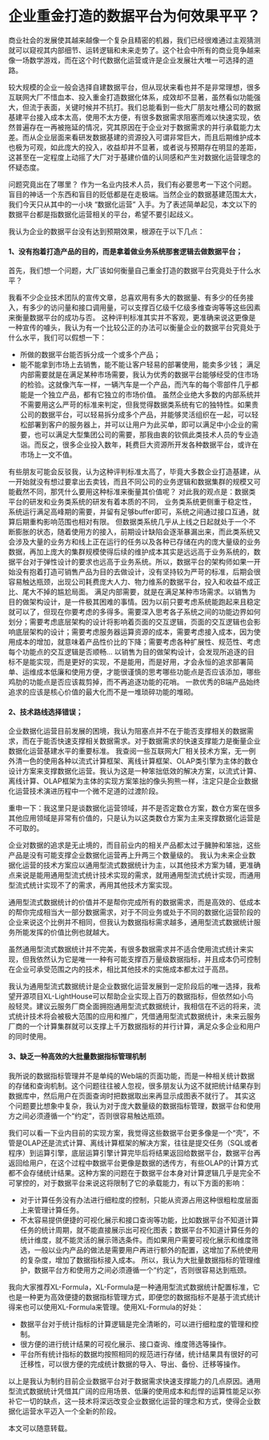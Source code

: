 # 企业重金打造的数据平台为何效果平平？

商业社会的发展使其越来越像一个复杂且精密的机器，我们已经很难通过主观猜测就可以窥视其内部细节、运转逻辑和未来走势了。这个社会中所有的商业竞争越来像一场数学游戏，而在这个时代数据化运营或许是企业发展壮大唯一可选择的道路。

较大规模的企业一般会选择自建数据平台，但从现状来看也并不是非常理想，很多互联网大厂不惜血本、投入重金打造数据化体系，成效却不显著，虽然看似功能强大，但流于表面，关键时候并不抗打。我们总能看到一些大厂朋友吐槽公司的数据基建平台接入成本太高，使用不太方便，有很多数据需求阻塞而难以快速实现，依然普遍存在一再被拖延的情况，究其原因在于企业对于数据需求的并行承载能力太差。而从企业层面来看研发数据基建的资源投入可谓非常巨大，而且后期维护成本也极为可观，如此庞大的投入，收益却并不显著，或者说与预期存在明显的差距，这甚至在一定程度上动摇了大厂对于基建价值的认同感和产生对数据化运营理念的怀疑态度。

问题究竟出在了哪里？ 作为一名业内技术人员，我们有必要思考一下这个问题。盲目的神话一个东西和盲目的贬低都是在走极端。当然企业的数据基建范围太大，我们今天只从其中的一小块 “数据化运营” 入手。为了表述简单起见，本文以下的数据平台都是指数据化运营相关的平台，希望不要引起歧义。

我认为企业的数据平台没有达到预期效果，根源在于以下几点：

#### 1、没有抱着打造产品的目的，而是拿着做业务系统那套逻辑去做数据平台；

首先，我们想一个问题，大厂该如何衡量自己重金打造的数据平台究竟处于什么水平？

我看不少企业技术团队的宣传文章，总喜欢用有多大的数据量、有多少的任务接入，有多少的访问量和接口调用量，可以支撑百亿级千亿级多维查询等等这些因素来衡量数据平台的成功与否。
这种评判标准其实并不客观，更准确来说这更像是一种宣传的噱头，我认为有一个比较公正的办法可以衡量企业的数据平台究竟处于什么水平，我们可以假想一下：
- 所做的数据平台能否拆分成一个或多个产品；
- 能不能拿到市场上去销售，能不能让客户轻易的部署使用，能卖多少钱；
  满足内部需要就是在满足某种市场需要，我认为优秀的数据平台能够经受的住市场的检验。这就像汽车一样，一辆汽车是一个产品，而汽车的每个零部件几乎都能是一个独立产品，都有它独立的市场价值。
  虽然企业绝大多数的内部系统并不需要用这么严苛的标准来判定，但我觉得数据类系统有它的独特性。如果贵公司的数据平台，可以轻易拆分成多个产品，并能够灵活组织在一起，可以轻松部署到客户的服务器上，并可以让用户为此买单，即可以满足中小企业的需要，也可以满足大型集团公司的需要，那我由衷的钦佩此类技术人员的专业造诣。而反之，很多企业投入数年，耗费巨大资源所开发各种数据平台，或许在市场上一文不值。

有些朋友可能会反驳我，认为这种评判标准太高了，毕竟大多数企业打造基建，从一开始就没有想过要拿出去卖钱，而且不同公司的业务逻辑和数据集群的规模又可能截然不同，那凭什么要用这种标准来衡量其价值呢？
对此我的观点是：数据类平台的研发和业务类系统的研发有着本质的不同，
业务类系统更侧重于稳定性，系统运行满足高峰期的需要，并留有足够buffer即可，系统之间通过接口互通，就算后期重构影响范围也相对有限。
但数据类系统几乎从上线之日起就处于一个不断膨胀的状态，随着使用方的接入，前期设计缺陷会逐渐暴漏出来，而此类系统又会涉及大量的业务方和线上正在运行的任务以及各种已存储在内的庞大量级的业务数据，再加上庞大的集群规模使得后续的维护成本其实是远远高于业务系统的，数据平台对于弹性设计的要求也远高于业务系统。所以，数据平台的架构师如果一开始没有抱着打造可销售产品为目的去做设计，没有坚持较为严苛的标准，后期会很容易触达瓶颈，出现公司耗费庞大人力、物力维系的数据平台，投入和收益不成正比、尾大不掉的尴尬局面。
满足内部需要，就是在满足某种市场需求。以销售为目的做架构设计，是一件极其困难的事情。因为以前只要考虑系统能跑起来且稳定就可以了，但现在你要考虑的多得多。需要深入思考各子系统之间的功能边界如何划分；需要考虑底层架构的设计将影响着页面的交互逻辑，页面的交互逻辑也会影响底层架构的设计；需要考虑服务器运算资源的成本，需要考虑接入成本，因为使用成本的增加，就意味着产品性价比的下降；需要考虑各种扩展性、规范性、考虑每个功能点的交互逻辑是否顺畅...
以销售为目的做架构设计，会发现所追逐的目标不是能实现，而是更好的实现，不是能用，而是好用，才会永恒的追求部署简单、运维成本低廉和使用方便，才能很谨慎的思考哪些功能点是否应该添加，哪些鸡肋的功能点是否应该裁剪掉，而不再追逐功能的花哨。
一款优秀的B端产品始终追求的应该是核心价值的最大化而不是一堆琐碎功能的堆砌。

#### 2、技术路线选择错误；

企业数据化运营目前发展的困境，我认为阻塞点并不在于能否支撑相关的数据需求，而在于能否快速支撑相关数据需求。对于数据需求的快速支撑能力是衡量企业数据化运营基建水平的重要标准。
我查阅一些互联网大厂相关技术方案，无一例外清一色的使用各种以流式计算框架、离线计算框架、OLAP类引擎为主体的数仓设计方案来支撑数据化运营。我认为这是一种笨拙低效的解决方案，以流式计算、离线计算、OLAP框架为主体的实现方案笨拙的像头狗熊一样，注定只是企业数据化运营技术演进历程中一个微不足道的过渡阶段。

重申一下：我这里只是谈数据化运营领域，并不是否定数仓方案，数仓方案在很多其他应用领域是非常有价值的，只是认为以这类数仓方案为主来支撑数据化运营是不可取的。

企业对数据的追求是无止境的，而目前业内的相关产品都太过于臃肿和笨拙，这些产品是没有可能支撑企业数据化运营再上升两三个数量级的。
我认为未来企业数据化运营的技术方案应以通用型流式数据统计为主，以其他技术方案为辅，更准确点来说是能用通用型流式统计技术实现的需求，就用通用型流式统计实现，而通用型流式统计实现不了的需求，再用其他技术方案实现。

通用型流式数据统计的价值并不是帮你完成所有的数据需求，而是高效的、低成本的帮你完成相当大一部分数据需求，对于不同业务或处于不同的数据化运营阶段的企业来说这个比例并不相同，但我认为数据指标需求越多，通用型流式数据统计服务所能发挥的价值比例也就越大。

虽然通用型流式数据统计并不完美，有很多数据需求并不适合使用流式统计来实现，但我依然认为它是唯一一种有可能支撑百万量级数据指标，并且成本仍可控制在企业可承受范围之内的技术，相比其他技术的实施成本都太过于高昂。

我认为通用型流式数据统计是企业数据化运营发展到一定阶段后的唯一选择，我希望开源项目XL-LightHouse可以帮助企业实现上百万的数据指标，但依然如小鸟般轻灵。建议云服务厂商全面拥抱通用型流式数据统计，我相信在不远的将来，流式统计技术将会被极大范围的应用和推广，凭借通用型流式数据统计，未来云服务厂商的一个计算集群就可以支撑上千万数据指标的并行计算，满足众多企业和用户的同时使用。

#### 3、缺乏一种高效的大批量数据指标管理机制

我所说的数据指标管理并不是单纯的Web端的页面功能，而是一种相关统计数据的存储和查询机制。这个问题往往被人忽视，很多朋友认为这不就把统计结果存到数据库中，然后用户在页面查询时把数据取出来再显示成图表不就行了。
其实这个问题要比想象中复杂，我认为对于庞大数量级的数据指标管理，数据平台和使用方之间必须遵循一个“约定”，否则很容易触达瓶颈。

我们可以看一下业内目前的实现方案，我觉得这些数据平台更多像是一个“壳”，不管是OLAP还是流式计算、离线计算框架的解决方案，往往是提交任务（SQL或者程序）到运算引擎，底层运算引擎计算完毕后将结果返回给数据平台，数据平台再返回给用户，在这个过程中数据平台更像是数据的透传方，有些OLAP的计算方式都不会存储统计结果。这种方案的问题在于数据平台本身对计算逻辑几乎是完全不可掌控的，对于数据平台来说这将限制了它的承载能力，有以下方面的影响：
- 对于计算任务没有办法进行细粒度的控制，只能从资源占用这种很粗粒度层面上来管理计算任务。
- 不太容易提供便捷的可视化展示和接口查询等功能，比如数据平台不知道计算任务的统计周期，就不能直接展示出可视化图表；数据平台不知道计算任务的统计维度，就不能灵活的展示筛选条件。而如果用户需要可视化展示和维度筛选，一般以业内产品的做法是需要用户再进行额外的配置，这增加了系统使用的复杂度，增加了数据指标接入成本。
  所以，我认为大批量数据指标的管理维护，数据平台方和使用方之间必须遵循一个“约定”，否则很容易达到瓶颈。

我向大家推荐XL-Formula，XL-Formula是一种通用型流式数据统计配置标准，它也是一种更为高效便捷的数据指标管理方式，即便您的数据指标不是基于流式统计得来也可以使用XL-Formula来管理。使用XL-Formula的好处：
- 数据平台对于统计指标的计算逻辑是完全清晰的，可以进行细粒度的管理和控制。
- 很方便的进行统计结果的可视化展示、接口查询、维度筛选等操作。
- 平台所有统计指标的数据均按照相同的规范进行存储，统计结果具有很好的可迁移性，可以很方便的完成统计数据的导入、导出、备份、迁移等操作。

以上是我认为制约目前企业数据平台对于数据需求快速支撑能力的几点原因。通用型流式数据统计凭借其广阔的应用场景、低廉的使用成本和彪悍的运算性能足以弥补它一切的缺点，这一技术将深远改变企业数据化运营的理念和方式，使得企业数据化运营水平迈入一个全新的阶段。

本文可以随意转载。
